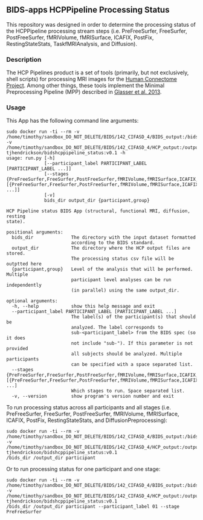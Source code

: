 ## BIDS-apps HCPPipeline Processing Status

This repository was designed in order to determine the processing status of the HCPPipeline processing stream steps (i.e. PreFreeSurfer, FreeSurfer, PostFreeSurfer, fMRIVolume, fMRISurface, ICAFIX, PostFix, RestingStateStats, TaskfMRIAnalysis, and Diffusion). 

### Description
The HCP Pipelines product is a set of tools (primarily, but not exclusively,
shell scripts) for processing MRI images for the [Human Connectome Project](https://www.humanconnectome.org/).
Among other things, these tools implement the Minimal Preprocessing Pipeline
(MPP) described in [Glasser et al. 2013](https://www.ncbi.nlm.nih.gov/pubmed/23668970).

### Usage
This App has the following command line arguments:

```
sudo docker run -ti --rm -v /home/timothy/sandbox_DO_NOT_DELETE/BIDS/142_CIFASD_4/BIDS_output:/bids_dir -v /home/timothy/sandbox_DO_NOT_DELETE/BIDS/142_CIFASD_4/HCP_output:/output_dir tjhendrickson/bidshcppipeline_status:v0.1 -h
usage: run.py [-h]
              [--participant_label PARTICIPANT_LABEL [PARTICIPANT_LABEL ...]]
              [--stages {PreFreeSurfer,FreeSurfer,PostFreeSurfer,fMRIVolume,fMRISurface,ICAFIX,PostFix,RestingStateStats,DiffusionPreprocessing} [{PreFreeSurfer,FreeSurfer,PostFreeSurfer,fMRIVolume,fMRISurface,ICAFIX,PostFix,RestingStateStats,DiffusionPreprocessing} ...]]
              [-v]
              bids_dir output_dir {participant,group}

HCP Pipeline status BIDS App (structural, functional MRI, diffusion, resting
state).

positional arguments:
  bids_dir              The directory with the input dataset formatted
                        according to the BIDS standard.
  output_dir            The directory where the HCP output files are stored.
                        The processing status csv file will be outptted here
  {participant,group}   Level of the analysis that will be performed. Multiple
                        participant level analyses can be run independently
                        (in parallel) using the same output_dir.

optional arguments:
  -h, --help            show this help message and exit
  --participant_label PARTICIPANT_LABEL [PARTICIPANT_LABEL ...]
                        The label(s) of the participant(s) that should be
                        analyzed. The label corresponds to
                        sub-<participant_label> from the BIDS spec (so it does
                        not include "sub-"). If this parameter is not provided
                        all subjects should be analyzed. Multiple participants
                        can be specified with a space separated list.
  --stages {PreFreeSurfer,FreeSurfer,PostFreeSurfer,fMRIVolume,fMRISurface,ICAFIX,PostFix,RestingStateStats,DiffusionPreprocessing} [{PreFreeSurfer,FreeSurfer,PostFreeSurfer,fMRIVolume,fMRISurface,ICAFIX,PostFix,RestingStateStats,DiffusionPreprocessing} ...]
                        Which stages to run. Space separated list.
  -v, --version         show program's version number and exit
```

To run processing status across all participants and all stages (i.e. PreFreeSurfer, FreeSurfer, PostFreeSurfer, 
fMRIVolume, fMRISurface, ICAFIX, PostFix, RestingStateStats, and DiffusionPreprocessing):
```
sudo docker run -ti --rm -v /home/timothy/sandbox_DO_NOT_DELETE/BIDS/142_CIFASD_4/BIDS_output:/bids_dir 
-v /home/timothy/sandbox_DO_NOT_DELETE/BIDS/142_CIFASD_4/HCP_output:/output_dir tjhendrickson/bidshcppipeline_status:v0.1 
/bids_dir /output_dir participant
```
Or to run processing status for one participant and one stage:
```
sudo docker run -ti --rm -v /home/timothy/sandbox_DO_NOT_DELETE/BIDS/142_CIFASD_4/BIDS_output:/bids_dir 
-v /home/timothy/sandbox_DO_NOT_DELETE/BIDS/142_CIFASD_4/HCP_output:/output_dir tjhendrickson/bidshcppipeline_status:v0.1 
/bids_dir /output_dir participant --participant_label 01 --stage PreFreeSurfer
```







